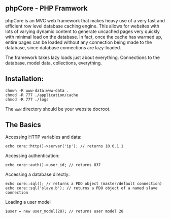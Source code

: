 phpCore - PHP Framwork
----------------------

phpCore is an MVC web framework that makes heavy use of a very fast and efficient row level database caching engine.
This allows for websites with lots of varying dynamic content to generate uncached pages very quickly with minimal load
on the database. In fact, once the cache has warmed up, entire pages can be loaded without any connection being made to
the database, since database connections are lazy-loaded.

The framework takes lazy loads just about everything. Connections to the database, model data, collections, everything.

Installation:
-------------

```
chown -R www-data:www-data .
chmod -R 777 ./application/cache
chmod -R 777 ./logs
```

The `www` directory should be your website docroot.

The Basics
----------

Accessing HTTP variables and data:

```
echo core::http()->server('ip'); // returns 10.0.1.1
```

Accessing authentication:

```
echo core::auth()->user_id; // returns 837
```

Accessing a database directly:

```
echo core::sql(); // returns a PDO object (master/default connection)
echo core::sql('slave.b'); // returns a PDO object of a named slave connection
```

Loading a user model

```
$user = new user_model(28); // returns user model 28
```